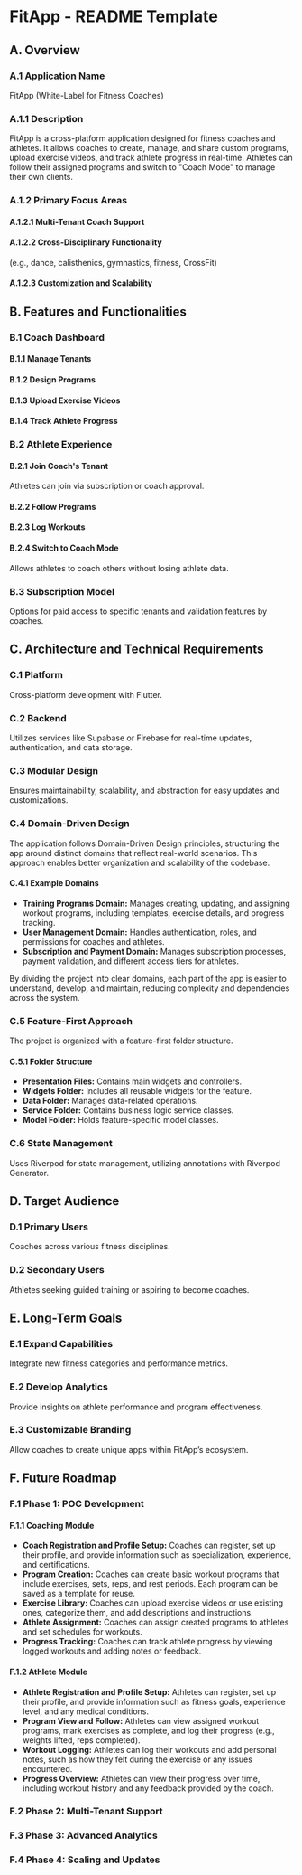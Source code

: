 # FitApp - README Template

## A. Overview

### A.1 Application Name

FitApp (White-Label for Fitness Coaches)

### A.1.1 Description

FitApp is a cross-platform application designed for fitness coaches and athletes. It allows coaches to create, manage, and share custom programs, upload exercise videos, and track athlete progress in real-time. Athletes can follow their assigned programs and switch to "Coach Mode" to manage their own clients.

### A.1.2 Primary Focus Areas

#### A.1.2.1 Multi-Tenant Coach Support

#### A.1.2.2 Cross-Disciplinary Functionality

(e.g., dance, calisthenics, gymnastics, fitness, CrossFit)

#### A.1.2.3 Customization and Scalability

## B. Features and Functionalities

### B.1 Coach Dashboard

#### B.1.1 Manage Tenants

#### B.1.2 Design Programs

#### B.1.3 Upload Exercise Videos

#### B.1.4 Track Athlete Progress

### B.2 Athlete Experience

#### B.2.1 Join Coach's Tenant

Athletes can join via subscription or coach approval.

#### B.2.2 Follow Programs

#### B.2.3 Log Workouts

#### B.2.4 Switch to Coach Mode

Allows athletes to coach others without losing athlete data.

### B.3 Subscription Model

Options for paid access to specific tenants and validation features by coaches.

## C. Architecture and Technical Requirements

### C.1 Platform

Cross-platform development with Flutter.

### C.2 Backend

Utilizes services like Supabase or Firebase for real-time updates, authentication, and data storage.

### C.3 Modular Design

Ensures maintainability, scalability, and abstraction for easy updates and customizations.

### C.4 Domain-Driven Design

The application follows Domain-Driven Design principles, structuring the app around distinct domains that reflect real-world scenarios. This approach enables better organization and scalability of the codebase.

#### C.4.1 Example Domains

- **Training Programs Domain:** Manages creating, updating, and assigning workout programs, including templates, exercise details, and progress tracking.
- **User Management Domain:** Handles authentication, roles, and permissions for coaches and athletes.
- **Subscription and Payment Domain:** Manages subscription processes, payment validation, and different access tiers for athletes.

By dividing the project into clear domains, each part of the app is easier to understand, develop, and maintain, reducing complexity and dependencies across the system.

### C.5 Feature-First Approach

The project is organized with a feature-first folder structure.

#### C.5.1 Folder Structure

- **Presentation Files:** Contains main widgets and controllers.
- **Widgets Folder:** Includes all reusable widgets for the feature.
- **Data Folder:** Manages data-related operations.
- **Service Folder:** Contains business logic service classes.
- **Model Folder:** Holds feature-specific model classes.

### C.6 State Management

Uses Riverpod for state management, utilizing annotations with Riverpod Generator.

## D. Target Audience

### D.1 Primary Users

Coaches across various fitness disciplines.

### D.2 Secondary Users

Athletes seeking guided training or aspiring to become coaches.

## E. Long-Term Goals

### E.1 Expand Capabilities

Integrate new fitness categories and performance metrics.

### E.2 Develop Analytics

Provide insights on athlete performance and program effectiveness.

### E.3 Customizable Branding

Allow coaches to create unique apps within FitApp’s ecosystem.

## F. Future Roadmap

### F.1 Phase 1: POC Development

#### F.1.1 Coaching Module

- **Coach Registration and Profile Setup:** Coaches can register, set up their profile, and provide information such as specialization, experience, and certifications.
- **Program Creation:** Coaches can create basic workout programs that include exercises, sets, reps, and rest periods. Each program can be saved as a template for reuse.
- **Exercise Library:** Coaches can upload exercise videos or use existing ones, categorize them, and add descriptions and instructions.
- **Athlete Assignment:** Coaches can assign created programs to athletes and set schedules for workouts.
- **Progress Tracking:** Coaches can track athlete progress by viewing logged workouts and adding notes or feedback.

#### F.1.2 Athlete Module

- **Athlete Registration and Profile Setup:** Athletes can register, set up their profile, and provide information such as fitness goals, experience level, and any medical conditions.
- **Program View and Follow:** Athletes can view assigned workout programs, mark exercises as complete, and log their progress (e.g., weights lifted, reps completed).
- **Workout Logging:** Athletes can log their workouts and add personal notes, such as how they felt during the exercise or any issues encountered.
- **Progress Overview:** Athletes can view their progress over time, including workout history and any feedback provided by the coach.

### F.2 Phase 2: Multi-Tenant Support

### F.3 Phase 3: Advanced Analytics

### F.4 Phase 4: Scaling and Updates